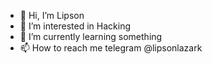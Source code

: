 - 👋 Hi, I’m Lipson
- 👀 I’m interested in Hacking 
- 🌱 I’m currently learning something 
- 📫 How to reach me telegram @lipsonlazark

<!---
CRK101/CRK101 is a ✨ special ✨ repository because its `README.md` (this file) appears on your GitHub profile.
You can click the Preview link to take a look at your changes.
--->
